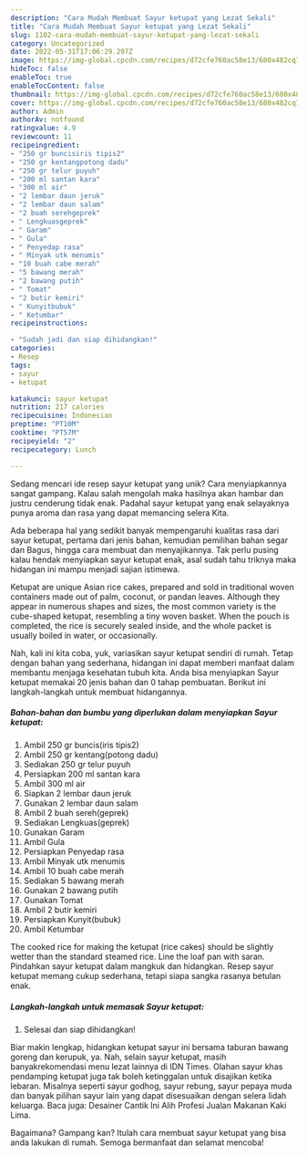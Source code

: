 ```yaml
---
description: "Cara Mudah Membuat Sayur ketupat yang Lezat Sekali"
title: "Cara Mudah Membuat Sayur ketupat yang Lezat Sekali"
slug: 1102-cara-mudah-membuat-sayur-ketupat-yang-lezat-sekali
category: Uncategorized
date: 2022-05-31T17:06:29.297Z
image: https://img-global.cpcdn.com/recipes/d72cfe760ac58e13/680x482cq70/sayur-ketupat-foto-resep-utama.jpg
hideToc: false
enableToc: true
enableTocContent: false
thumbnail: https://img-global.cpcdn.com/recipes/d72cfe760ac58e13/680x482cq70/sayur-ketupat-foto-resep-utama.jpg
cover: https://img-global.cpcdn.com/recipes/d72cfe760ac58e13/680x482cq70/sayur-ketupat-foto-resep-utama.jpg
author: Admin
authorAv: notfound
ratingvalue: 4.9
reviewcount: 11
recipeingredient:
- "250 gr buncisiris tipis2"
- "250 gr kentangpotong dadu"
- "250 gr telur puyuh"
- "200 ml santan kara"
- "300 ml air"
- "2 lembar daun jeruk"
- "2 lembar daun salam"
- "2 buah serehgeprek"
- " Lengkuasgeprek"
- " Garam"
- " Gula"
- " Penyedap rasa"
- " Minyak utk menumis"
- "10 buah cabe merah"
- "5 bawang merah"
- "2 bawang putih"
- " Tomat"
- "2 butir kemiri"
- " Kunyitbubuk"
- " Ketumbar"
recipeinstructions:

- "Sudah jadi dan siap dihidangkan!"
categories:
- Resep
tags:
- sayur
- ketupat

katakunci: sayur ketupat 
nutrition: 217 calories
recipecuisine: Indonesian
preptime: "PT10M"
cooktime: "PT57M"
recipeyield: "2"
recipecategory: Lunch

---
```





Sedang mencari ide resep sayur ketupat yang unik? Cara menyiapkannya sangat gampang. Kalau salah mengolah maka hasilnya akan hambar dan justru cenderung tidak enak. Padahal sayur ketupat yang enak selayaknya punya aroma dan rasa yang dapat memancing selera Kita.





Ada beberapa hal yang sedikit banyak mempengaruhi kualitas rasa dari sayur ketupat, pertama dari jenis bahan, kemudian pemilihan bahan segar dan Bagus, hingga cara membuat dan menyajikannya. Tak perlu pusing kalau hendak menyiapkan sayur ketupat enak,      asal sudah tahu triknya maka hidangan ini mampu menjadi sajian istimewa.














Ketupat are unique Asian rice cakes, prepared and sold in traditional woven containers made out of palm, coconut, or pandan leaves. Although they appear in numerous shapes and sizes, the most common variety is the cube-shaped ketupat, resembling a tiny woven basket. When the pouch is completed, the rice is securely sealed inside, and the whole packet is usually boiled in water, or occasionally.






Nah, kali ini kita coba, yuk, variasikan sayur ketupat sendiri di rumah. Tetap dengan bahan yang sederhana, hidangan ini dapat memberi manfaat dalam membantu menjaga kesehatan tubuh kita. Anda bisa menyiapkan Sayur ketupat memakai 20 jenis bahan dan 0 tahap pembuatan. Berikut ini langkah-langkah untuk membuat hidangannya.

<!--inarticleads1-->

##### Bahan-bahan dan bumbu yang diperlukan dalam menyiapkan Sayur ketupat:

1. Ambil 250 gr buncis(iris tipis2)
1. Ambil 250 gr kentang(potong dadu)
1. Sediakan 250 gr telur puyuh
1. Persiapkan 200 ml santan kara
1. Ambil 300 ml air
1. Siapkan 2 lembar daun jeruk
1. Gunakan 2 lembar daun salam
1. Ambil 2 buah sereh(geprek)
1. Sediakan  Lengkuas(geprek)
1. Gunakan  Garam
1. Ambil  Gula
1. Persiapkan  Penyedap rasa
1. Ambil  Minyak utk menumis
1. Ambil 10 buah cabe merah
1. Sediakan 5 bawang merah
1. Gunakan 2 bawang putih
1. Gunakan  Tomat
1. Ambil 2 butir kemiri
1. Persiapkan  Kunyit(bubuk)
1. Ambil  Ketumbar


The cooked rice for making the ketupat (rice cakes) should be slightly wetter than the standard steamed rice. Line the loaf pan with saran. Pindahkan sayur ketupat dalam mangkuk dan hidangkan. Resep sayur ketupat memang cukup sederhana, tetapi siapa sangka rasanya betulan enak. 

<!--inarticleads2-->

##### Langkah-langkah untuk memasak Sayur ketupat:


1. Selesai dan siap dihidangkan!

Biar makin lengkap, hidangkan ketupat sayur ini bersama taburan bawang goreng dan kerupuk, ya. Nah, selain sayur ketupat, masih banyakrekomendasi menu lezat lainnya di IDN Times. Olahan sayur khas pendamping ketupat juga tak boleh ketinggalan untuk disajikan ketika lebaran. Misalnya seperti sayur godhog, sayur rebung, sayur pepaya muda dan banyak pilihan sayur lain yang dapat disesuaikan dengan selera lidah keluarga. Baca juga: Desainer Cantik Ini Alih Profesi Jualan Makanan Kaki Lima. 

Bagaimana? Gampang kan? Itulah cara membuat sayur ketupat yang bisa anda lakukan di rumah. Semoga bermanfaat dan selamat mencoba!
